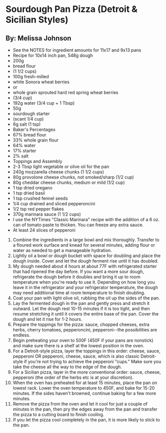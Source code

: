 # Sourdough Pan Pizza (Detroit & Sicilian Styles)
## By: Melissa Johnson

* See the NOTES for ingredient amounts for 11x17 and 9x13 pans
* Recipe for 10x14 inch pan, 548g dough
* 200g
* bread flour
* (1 1/2 cups)
* 100g fresh-milled
* white Sonora wheat berries
* or
* whole grain sprouted hard red spring wheat berries
* (3/4 cup)
* 192g water (3/4 cup + 1 Tbsp)
* 50g
* sourdough starter
* (scant 1/4 cup)
* 6g salt (1 tsp)
* Baker's Percentages
* 67% bread flour
* 33% whole grain flour
* 64% water
* 17% starter
* 2% salt
* Toppings and Assembly
* 2-3 Tbsp light vegetable or olive oil for the pan
* 240g mozzarella cheese chunks (1 1/2 cups)
* 80g provolone cheese chunks, not smoked/sharp (1/2 cup)
* 80g cheddar cheese chunks, medium or mild (1/2 cup)
* 1 tsp dried oregano
* 1 tsp dried basil
* 1 tsp crushed fennel seeds
* 1/4 cup drained and sliced pepperoncini
* 1/2 tsp red pepper flakes
* 370g marinara sauce (1 1/2 cups)
* I use the NYTimes "Classic Marinara" recipe with the addition of a 6 oz. can of tomato paste to thicken. You can freeze any extra sauce.
* At least 24 slices of pepperoni

1. Combine the ingredients in a large bowl and mix thoroughly. Transfer to a floured work surface and knead for several minutes, adding flour or water as needed to get a manageable hydration.
2. Lightly oil a bowl or dough bucket with space for doubling and place the dough inside. Cover and let the dough ferment rise until it has doubled.
3. My dough needed about 4 hours at about 77F with refrigerated starter that had ripened the day before. If you want a more sour dough, refrigerate the dough before it doubles and bring it up to room temperature when you're ready to use it. Depending on how long you leave it in the refrigerator and your refrigerator temperature, the dough may need additional time at room temperature to finish doubling.
4. Coat your pan with light olive oil, rubbing the oil up the sides of the pan.
5. Lay the fermented dough in the pan and gently press and stretch it outward. Let the dough rest 10-15 minutes if it is too tight, and then resume stretching it until it covers the entire base of the pan. Cover the dough and let it rise for 1-2 hours.
6. Prepare the toppings for the pizza: sauce, chopped cheeses, extra herbs, cherry tomatoes, pepperoncini, pepperoni--the possibilities are endless.
7. Begin preheating your oven to 500F (450F if your pans are nonstick) and make sure there is a shelf at the lowest position in the oven.
8. For a Detroit-style pizza, layer the toppings in this order: cheese, sauce, pepperoni OR pepperoni, cheese, sauce, which is also classic Detroit-style if you're not trying to achieve the pepperoni "cups." Make sure you take the cheese all the way to the edge of the dough.
9. For a Sicilian pizza, layer in the more conventional order: sauce, cheese, pepperoni (the order of the herbs etc is at your discretion).
10. When the oven has preheated for at least 15 minutes, place the pan on lowest rack. Lower the oven temperature to 450F, and bake for 15-20 minutes. If the sides haven't browned, continue baking for a few more minutes.
11. Remove the pizza from the oven and let it cool for just a couple of minutes in the pan, then pry the edges away from the pan and transfer the pizza to a cutting board to finish cooling.
12. If you let the pizza cool completely in the pan, it is more likely to stick to the pan.
